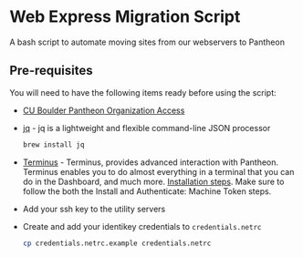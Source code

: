 # Web Express Migration Script

A bash script to automate moving sites from our webservers to Pantheon

## Pre-requisites

You will need to have the following items ready before using the script:

- [CU Boulder Pantheon Organization Access](https://dashboard.pantheon.io/login)

- [jq](https://stedolan.github.io/jq/) - jq is a lightweight and flexible command-line JSON processor
  
  ```bash
  brew install jq
  ```

- [Terminus](https://pantheon.io/docs/terminus/) - Terminus, provides advanced interaction with Pantheon. Terminus enables you to do almost everything in a terminal that you can do in the Dashboard, and much more. [Installation steps](https://pantheon.io/docs/terminus/install/). Make sure to follow the both the Install and Authenticate: Machine Token steps.

- Add your ssh key to the utility servers
  
- Create and add your identikey credentials to `credentials.netrc`
    ```bash
    cp credentials.netrc.example credentials.netrc
    ```
